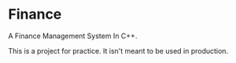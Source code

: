 # Finance
A Finance Management System In C++.

This is a project for practice. It isn't meant to be used in production.
